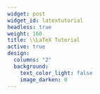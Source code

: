 ```yaml
---
widget: post
widget_id: latextutorial
headless: true
weight: 160
title: \\LaTeX Tutorial
active: true
design:
  columns: "2"
  background:
    text_color_light: false
    image_darken: 0
---
```

